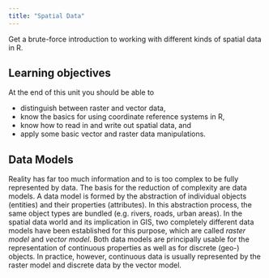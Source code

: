 ```yaml
---
title: "Spatial Data"
---
```


Get a brute-force introduction to working with different kinds of spatial data in R.

<!--more-->


## Learning objectives
At the end of this unit you should be able to

* distinguish between raster and vector data,
* know the basics for using coordinate reference systems in R, 
* know how to read in and write out spatial data, and
* apply some basic vector and raster data manipulations.


## Data Models

Reality has far too much information and to is too complex to be fully represented by data.
The basis for the reduction of complexity are data models. A data model is formed by the abstraction of individual objects (entities) and their properties (attributes). 
In this abstraction process, the same object types are bundled (e.g. rivers, roads, urban areas).
In the spatial data world and its implication in GIS, two completely different data models have been established for this purpose, which are called _raster model_ and _vector model_. 
Both data models are principally usable for the representation of continuous properties as well as for discrete (geo-) objects. 
In practice, however, continuous data is usually represented by the raster model and discrete data by the vector model.

